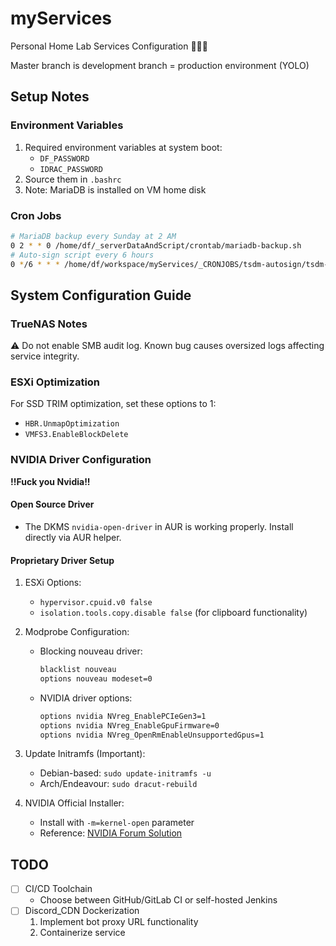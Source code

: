 # myServices
Personal Home Lab Services Configuration 👊😎💥

Master branch is development branch = production environment (YOLO)

## Setup Notes
### Environment Variables
1. Required environment variables at system boot:
   - `DF_PASSWORD`
   - `IDRAC_PASSWORD`
2. Source them in `.bashrc`
3. Note: MariaDB is installed on VM home disk

### Cron Jobs
```bash
# MariaDB backup every Sunday at 2 AM
0 2 * * 0 /home/df/_serverDataAndScript/crontab/mariadb-backup.sh
# Auto-sign script every 6 hours
0 */6 * * * /home/df/workspace/myServices/_CRONJOBS/tsdm-autosign/tsdm-work.sh
```

## System Configuration Guide

### TrueNAS Notes
⚠️ Do not enable SMB audit log. Known bug causes oversized logs affecting service integrity.

### ESXi Optimization
For SSD TRIM optimization, set these options to 1:
- `HBR.UnmapOptimization`
- `VMFS3.EnableBlockDelete`

### NVIDIA Driver Configuration

**!!Fuck you Nvidia!!**

#### Open Source Driver
- The DKMS `nvidia-open-driver` in AUR is working properly. Install directly via AUR helper.

#### Proprietary Driver Setup
1. ESXi Options:
   - `hypervisor.cpuid.v0 false`
   - `isolation.tools.copy.disable false` (for clipboard functionality)

2. Modprobe Configuration:
   - Blocking nouveau driver:
     ```bash
     blacklist nouveau
     options nouveau modeset=0
     ```
   - NVIDIA driver options:
     ```bash
     options nvidia NVreg_EnablePCIeGen3=1
     options nvidia NVreg_EnableGpuFirmware=0
     options nvidia NVreg_OpenRmEnableUnsupportedGpus=1
     ```

3. Update Initramfs (Important):
   - Debian-based: `sudo update-initramfs -u`
   - Arch/Endeavour: `sudo dracut-rebuild`

4. NVIDIA Official Installer:
   - Install with `-m=kernel-open` parameter
   - Reference: [NVIDIA Forum Solution](https://forums.developer.nvidia.com/t/solved-rminitadapter-failed-to-load-530-41-03-or-any-nvidia-modules-other-than-450-236-01-linux-via-esxi-7-0u3-passthrough-pci-gtx-1650/253239)

## TODO
- [ ] CI/CD Toolchain
  - Choose between GitHub/GitLab CI or self-hosted Jenkins
- [ ] Discord_CDN Dockerization
  1. Implement bot proxy URL functionality
  2. Containerize service
